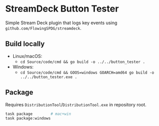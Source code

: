 # StreamDeck Button Tester

Simple Stream Deck plugin that logs key events using `github.com/FlowingSPDG/streamdeck`.

## Build locally

- Linux/macOS:
  - `cd Source/code/cmd && go build -o ../../button_tester .`
- Windows:
  - `cd Source/code/cmd && GOOS=windows GOARCH=amd64 go build -o ../../button_tester.exe .`

## Package

Requires `DistributionTool`/`DistributionTool.exe` in repository root.

```bash
task package        # mac+win
task package:windows
```


